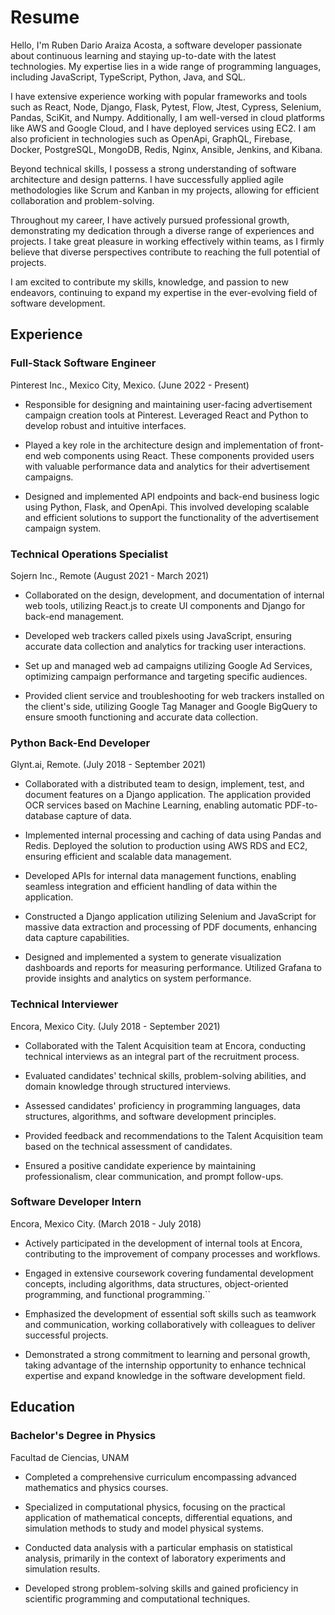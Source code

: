 # Resume

Hello, I'm Ruben Dario Araiza Acosta, a software developer passionate about continuous learning and staying up-to-date with the latest technologies. My expertise lies in a wide range of programming languages, including JavaScript, TypeScript, Python, Java, and SQL.

I have extensive experience working with popular frameworks and tools such as React, Node, Django, Flask, Pytest, Flow, Jtest, Cypress, Selenium, Pandas, SciKit, and Numpy. Additionally, I am well-versed in cloud platforms like AWS and Google Cloud, and I have deployed services using EC2. I am also proficient in technologies such as OpenApi, GraphQL, Firebase, Docker, PostgreSQL, MongoDB, Redis, Nginx, Ansible, Jenkins, and Kibana.

Beyond technical skills, I possess a strong understanding of software architecture and design patterns. I have successfully applied agile methodologies like Scrum and Kanban in my projects, allowing for efficient collaboration and problem-solving.

Throughout my career, I have actively pursued professional growth, demonstrating my dedication through a diverse range of experiences and projects. I take great pleasure in working effectively within teams, as I firmly believe that diverse perspectives contribute to reaching the full potential of projects.

I am excited to contribute my skills, knowledge, and passion to new endeavors, continuing to expand my expertise in the ever-evolving field of software development.

## Experience

### Full-Stack Software Engineer
Pinterest Inc., Mexico City, Mexico. (June 2022 - Present)

* Responsible for designing and maintaining user-facing advertisement campaign creation tools at Pinterest. Leveraged React and Python to develop robust and intuitive interfaces.

* Played a key role in the architecture design and implementation of front-end web components using React. These components provided users with valuable performance data and analytics for their advertisement campaigns.

* Designed and implemented API endpoints and back-end business logic using Python, Flask, and OpenApi. This involved developing scalable and efficient solutions to support the functionality of the advertisement campaign system.

### Technical Operations Specialist
Sojern Inc., Remote (August 2021 - March 2021)

* Collaborated on the design, development, and documentation of internal web tools, utilizing React.js to create UI components and Django for back-end management.

* Developed web trackers called pixels using JavaScript, ensuring accurate data collection and analytics for tracking user interactions.

* Set up and managed web ad campaigns utilizing Google Ad Services, optimizing campaign performance and targeting specific audiences.

* Provided client service and troubleshooting for web trackers installed on the client's side, utilizing Google Tag Manager and Google BigQuery to ensure smooth functioning and accurate data collection.

### Python Back-End Developer
Glynt.ai, Remote. (July 2018 - September 2021)

* Collaborated with a distributed team to design, implement, test, and document features on a Django application. The application provided OCR services based on Machine Learning, enabling automatic PDF-to-database capture of data.

* Implemented internal processing and caching of data using Pandas and Redis. Deployed the solution to production using AWS RDS and EC2, ensuring efficient and scalable data management.

* Developed APIs for internal data management functions, enabling seamless integration and efficient handling of data within the application.

* Constructed a Django application utilizing Selenium and JavaScript for massive data extraction and processing of PDF documents, enhancing data capture capabilities.

* Designed and implemented a system to generate visualization dashboards and reports for measuring performance. Utilized Grafana to provide insights and analytics on system performance.

### Technical Interviewer
Encora, Mexico City. (July 2018 - September 2021)

* Collaborated with the Talent Acquisition team at Encora, conducting technical interviews as an integral part of the recruitment process.

* Evaluated candidates' technical skills, problem-solving abilities, and domain knowledge through structured interviews.

* Assessed candidates' proficiency in programming languages, data structures, algorithms, and software development principles.

* Provided feedback and recommendations to the Talent Acquisition team based on the technical assessment of candidates.

* Ensured a positive candidate experience by maintaining professionalism, clear communication, and prompt follow-ups.

### Software Developer Intern 
Encora, Mexico City. (March 2018 - July 2018)

* Actively participated in the development of internal tools at Encora, contributing to the improvement of company processes and workflows.

* Engaged in extensive coursework covering fundamental development concepts, including algorithms, data structures, object-oriented programming, and functional programming.``

* Emphasized the development of essential soft skills such as teamwork and communication, working collaboratively with colleagues to deliver successful projects.

* Demonstrated a strong commitment to learning and personal growth, taking advantage of the internship opportunity to enhance technical expertise and expand knowledge in the software development field.

## Education

### Bachelor's Degree in Physics
Facultad de Ciencias, UNAM

* Completed a comprehensive curriculum encompassing advanced mathematics and physics courses.

* Specialized in computational physics, focusing on the practical application of mathematical concepts, differential equations, and simulation methods to study and model physical systems.

* Conducted data analysis with a particular emphasis on statistical analysis, primarily in the context of laboratory experiments and simulation results.

* Developed strong problem-solving skills and gained proficiency in scientific programming and computational techniques.